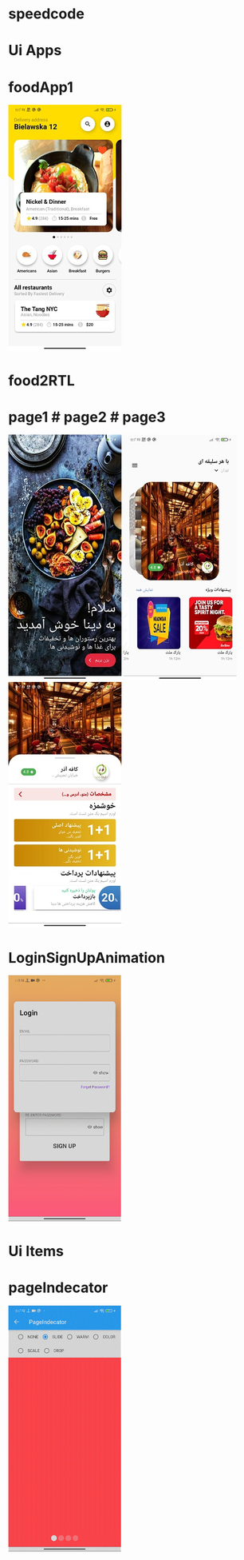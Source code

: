 # speedcode

# Ui Apps

# foodApp1
![alt text](https://github.com/nothilsevsaf/speedcode/blob/main/lib/UiApps/foodApp1/foodApp1.jpg?raw=true)

# food2RTL
# page1 # page2 # page3
![alt text](https://github.com/nothilsevsaf/speedcode/blob/main/lib/UiApps/food2RTL/food2RTL1.jpg?raw=true) ![alt text](https://github.com/nothilsevsaf/speedcode/blob/main/lib/UiApps/food2RTL/food2RTL2.jpg?raw=true) ![alt text](https://github.com/nothilsevsaf/speedcode/blob/main/lib/UiApps/food2RTL/food2RTL3.jpg?raw=true)

# LoginSignUpAnimation
![alt text](https://github.com/nothilsevsaf/speedcode/blob/main/lib/UiApps/LoginSignUpAnimation/LoginSignUpAnimation.gif?raw=true)



# Ui Items

# pageIndecator
![alt text](https://github.com/nothilsevsaf/speedcode/blob/main/lib/UiItems/pageIndecator.gif?raw=true)
